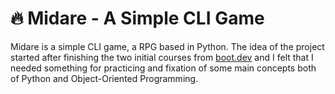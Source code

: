 # :fire: Midare - A Simple CLI Game
Midare is a simple CLI game, a RPG based in Python. The idea of the project started after finishing the two initial courses from [boot.dev](https://www.boot.dev/) and I felt that I needed something for practicing and fixation of some main concepts both of Python and Object-Oriented Programming.
